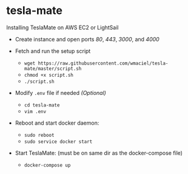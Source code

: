 # tesla-mate
Installing TeslaMate on AWS EC2 or LightSail
- Create instance and open ports *80*, *443*, *3000*, and *4000*

- Fetch and run the setup script
    - `wget https://raw.githubusercontent.com/wmaciel/tesla-mate/master/script.sh`
    - `chmod +x script.sh`
    - `./script.sh`

- Modify `.env` file if needed *(Optional)*
    - `cd tesla-mate`
    - `vim .env`

- Reboot and start docker daemon: 
    - `sudo reboot`
    - `sudo service docker start`

- Start TeslaMate: (must be on same dir as the docker-compose file)
    - `docker-compose up`
